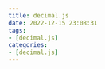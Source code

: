 ```yaml
---
title: decimal.js
date: 2022-12-15 23:08:31
tags:
- [decimal.js]
categories:
- [decimal.js]
---
```

